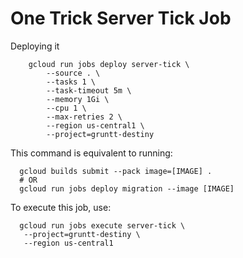 # One Trick Server Tick Job

Deploying it
```shell
    gcloud run jobs deploy server-tick \
        --source . \
        --tasks 1 \
        --task-timeout 5m \
        --memory 1Gi \
        --cpu 1 \
        --max-retries 2 \
        --region us-central1 \
        --project=gruntt-destiny
```

This command is equivalent to running:
```shell
  gcloud builds submit --pack image=[IMAGE] .
  # OR
  gcloud run jobs deploy migration --image [IMAGE]
```


To execute this job, use:
```shell
  gcloud run jobs execute server-tick \
   --project=gruntt-destiny \
   --region us-central1
```